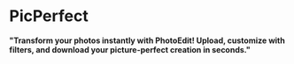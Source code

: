 # PicPerfect
**"Transform your photos instantly with PhotoEdit! Upload, customize with filters, and download your picture-perfect creation in seconds."**
